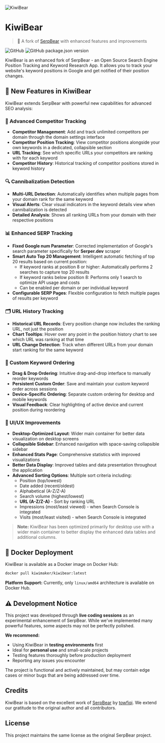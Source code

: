 ![KiwiBear](https://i.imgur.com/0S2zIH3.png)

# KiwiBear

> 🥝 A fork of [SerpBear](https://github.com/towfiqi/serpbear) with enhanced features and improvements

![GitHub](https://img.shields.io/github/license/towfiqi/serpbear) ![GitHub package.json version](https://img.shields.io/github/package-json/v/kiwimaker/kiwibear)

KiwiBear is an enhanced fork of SerpBear - an Open Source Search Engine Position Tracking and Keyword Research App. It allows you to track your website's keyword positions in Google and get notified of their position changes.

## 🚀 New Features in KiwiBear

KiwiBear extends SerpBear with powerful new capabilities for advanced SEO analysis:

### 🎯 Advanced Competitor Tracking
- **Competitor Management**: Add and track unlimited competitors per domain through the domain settings interface
- **Competitor Position Tracking**: View competitor positions alongside your own keywords in a dedicated, collapsible section
- **URL Tracking**: See which specific URLs your competitors are ranking with for each keyword
- **Competitor History**: Historical tracking of competitor positions stored in keyword history

### 🔍 Cannibalization Detection
- **Multi-URL Detection**: Automatically identifies when multiple pages from your domain rank for the same keyword
- **Visual Alerts**: Clear visual indicators in the keyword details view when cannibalization is detected
- **Detailed Analysis**: Shows all ranking URLs from your domain with their respective positions

### 📊 Enhanced SERP Tracking
- **Fixed Google num Parameter**: Corrected implementation of Google's search parameter specifically for **Serper.dev** scraper
- **Smart Auto Top 20 Management**: Intelligent automatic fetching of top 20 results based on current position:
  - If keyword ranks at position 8 or higher: Automatically performs 2 searches to capture top 20 results
  - If keyword ranks below position 8: Performs only 1 search to optimize API usage and costs
  - Can be enabled per domain or per individual keyword
- **Configurable SERP Pages**: Flexible configuration to fetch multiple pages of results per keyword

### 🗂️ URL History Tracking
- **Historical URL Records**: Every position change now includes the ranking URL, not just the position
- **Chart Tooltips**: Hover over any point in the position history chart to see which URL was ranking at that time
- **URL Change Detection**: Track when different URLs from your domain start ranking for the same keyword

### 🎯 Custom Keyword Ordering
- **Drag & Drop Ordering**: Intuitive drag-and-drop interface to manually reorder keywords
- **Persistent Custom Order**: Save and maintain your custom keyword order across sessions
- **Device-Specific Ordering**: Separate custom ordering for desktop and mobile keywords
- **Visual Feedback**: Clear highlighting of active device and current position during reordering

### 🎨 UI/UX Improvements
- **Desktop-Optimized Layout**: Wider main container for better data visualization on desktop screens
- **Collapsible Sidebar**: Enhanced navigation with space-saving collapsible sidebar
- **Enhanced Stats Page**: Comprehensive statistics with improved visualizations
- **Better Data Display**: Improved tables and data presentation throughout the application
- **Advanced Sorting Options**: Multiple sort criteria including:
  - Position (top/lowest)
  - Date added (recent/oldest)
  - Alphabetical (A-Z/Z-A)
  - Search volume (highest/lowest)
  - **URL (A-Z/Z-A)** - Sort by ranking URL
  - Impressions (most/least viewed) - when Search Console is integrated
  - Visits (most/least visited) - when Search Console is integrated

> **Note:** KiwiBear has been optimized primarily for desktop use with a wider main container to better display the enhanced data tables and additional columns.

## 🐳 Docker Deployment

KiwiBear is available as a Docker image on Docker Hub:

```bash
docker pull kiwimaker/kiwibear:latest
```

**Platform Support:** Currently, only `linux/amd64` architecture is available on Docker Hub.

## ⚠️ Development Notice

This project was developed through **live coding sessions** as an experimental enhancement of SerpBear. While we've implemented many powerful features, some aspects may not be perfectly polished.

**We recommend:**
- Using KiwiBear in **testing environments** first
- Ideal for **personal use** and small-scale projects
- Testing features thoroughly before production deployment
- Reporting any issues you encounter

The project is functional and actively maintained, but may contain edge cases or minor bugs that are being addressed over time.

## Credits

KiwiBear is based on the excellent work of [SerpBear](https://github.com/towfiqi/serpbear) by [towfiqi](https://github.com/towfiqi). We extend our gratitude to the original author and all contributors.

## License

This project maintains the same license as the original SerpBear project.
